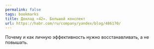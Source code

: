 ```yaml
---
permalink: false
tags: bookmarks
title: Доклад «42». Большой конспект
url: https://habr.com/ru/company/yandex/blog/486170/
---
```

Почему и как личную эффективность нужно восстанавливать, а не повышать.
